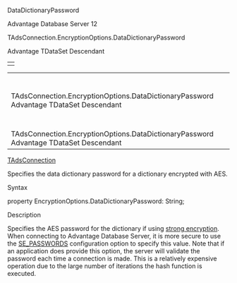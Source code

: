 DataDictionaryPassword




Advantage Database Server 12  

TAdsConnection.EncryptionOptions.DataDictionaryPassword

Advantage TDataSet Descendant

|  |
| --- |
|  |

|  |  |  |  |  |
| --- | --- | --- | --- | --- |
| TAdsConnection.EncryptionOptions.DataDictionaryPassword  Advantage TDataSet Descendant |  |  | Feedback on: Advantage Database Server 12 - TAdsConnection.EncryptionOptions.DataDictionaryPassword Advantage TDataSet Descendant Ade\_DataDictionaryPassword Advantage Web Development > Advantage Delphi OData Client > Delphi OData Components > TODataSet / Dear Support Staff, |  |
| TAdsConnection.EncryptionOptions.DataDictionaryPassword  Advantage TDataSet Descendant |  |  |  |  |

[TAdsConnection](ade_tadsconnection_7.htm)

Specifies the data dictionary password for a dictionary encrypted with AES.

Syntax

property EncryptionOptions.DataDictionaryPassword: String;

Description

Specifies the AES password for the dictionary if using [strong encryption](master_encryption.htm). When connecting to Advantage Database Server, it is more secure to use the [SE\_PASSWORDS](master_se_passwords.htm) configuration option to specify this value. Note that if an application does provide this option, the server will validate the password each time a connection is made. This is a relatively expensive operation due to the large number of iterations the hash function is executed.